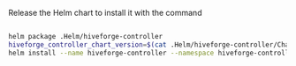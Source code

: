 Release the Helm chart to install it with the command
```bash

helm package .Helm/hiveforge-controller
hiveforge_controller_chart_version=$(cat .Helm/hiveforge-controller/Chart.yaml | grep version | awk '{print $2}')
helm install --name hiveforge-controller --namespace hiveforge-controller ./hiveforge-controller-${hiveforge_controller_chart_version}.tgz --values ./hiveforge-controller/values.yaml
```
